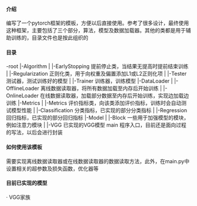 #### 介绍

编写了一个pytorch框架的模板，方便以后直接使用。参考了很多设计，最终使用这种框架，主要包括了三个部分，算法，模型及数据加载器。其他的类都是用于辅助训练的，目录文件也是按此组织的

#### 目录

-root
|-Algorithm
| |-EarlyStopping   提前停止类，当结果无提高时提前结束训练
| |-Regularization  正则化类，用于向权重及偏置添加L1或L2正则化项
| |-Tester          测试器，测试训练好的模型
| |-Trainer         训练器，训练模型
|-DataLoader
| |-OfflineLoader   离线数据读取器，将所有数据加载至内存后开始训练
| |-OnlineLoader    在线数据读取器，加载部分数据至内存后开始训练，实现边加载边训练
|-Metrics
| |-Metrics         评价指标类，向该类添加评价指标，训练时会自动测试模型性能
| |-Classification  分类指标，已实现的部分分类指标
| |-Regression      回归指标，已实现的部分回归指标
|-Model
| |-Block           一些用于加强模型的模块，例如注意力模块
| |-VGG             已实现的VGG模型
main                程序入口，目前还是面向过程的写法，以后会进行封装

#### 如何使用该模板

需要实现离线数据读取器或在线数据读取器的数据读取方法，此外，在main.py中设置相关的超参数及损失函数，优化器等

#### 目前已实现的模型

· VGG家族


